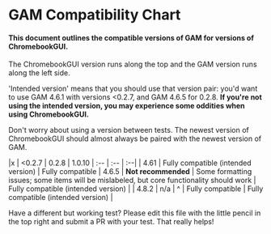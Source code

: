 # GAM Compatibility Chart
#### This document outlines the compatible versions of GAM for versions of ChromebookGUI.
The ChromebookGUI version runs along the top and the GAM version runs along the left side.

'Intended version' means that you should use that version pair: you'd want to use GAM 4.6.1 with versions <0.2.7, and GAM 4.6.5 for 0.2.8. **If you're not using the intended version, you may experience some oddities when using ChromebookGUI.**

Don't worry about using a version between tests. The newest version of ChromebookGUI should almost always be paired with the newest version of GAM.

 |x | <0.2.7 | 0.2.8 | 1.0.10
| :-- | :-- | :--|
| 4.61 | Fully compatible (intended version) | Fully compatible
| 4.6.5 | **Not recommended** | Some formatting issues; some items will be mislabeled, but core functionality should work | Fully compatible (intended version) |
| 4.8.2 | n/a | ^ | Fully compatible | Fully compatible (intended version) |


Have a different but working test? Please edit this file with the little pencil in the top right and submit a PR with your test. That really helps!
